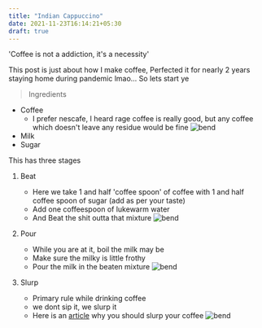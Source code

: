 ```yaml
---
title: "Indian Cappuccino"
date: 2021-11-23T16:14:21+05:30
draft: true
---
```


'Coffee is not a addiction, it's a necessity'

This post is just about how I make coffee, Perfected it for nearly 2 years staying home during pandemic lmao...
So lets start ye

> Ingredients

- Coffee
  - I prefer nescafe, I heard rage coffee is really good, but any coffee which doesn't leave any residue would be fine
    ![bend](https://raw.githubusercontent.com/omar1024/hugo-blog/master/static/coffee/pow.jpeg)
- Milk
- Sugar

This has three stages

1. Beat

   - Here we take 1 and half 'coffee spoon' of coffee with 1 and half coffee spoon of sugar (add as per your taste)
   - Add one coffeespoon of lukewarm water
   - And Beat the shit outta that mixture
     ![bend](https://raw.githubusercontent.com/omar1024/hugo-blog/master/static/coffee/bend.gif)

2. Pour

   - While you are at it, boil the milk may be
   - Make sure the milky is little frothy
   - Pour the milk in the beaten mixture
     ![bend](https://raw.githubusercontent.com/omar1024/hugo-blog/master/static/coffee/pour.gif)

3. Slurp
   - Primary rule while drinking coffee
   - we dont sip it, we slurp it
   - Here is an [article](https://latinamericancoffeeacademy.org/slurp-coffee/) why you should slurp your coffee
     ![bend](https://raw.githubusercontent.com/omar1024/hugo-blog/master/static/coffee/final.jpeg)

